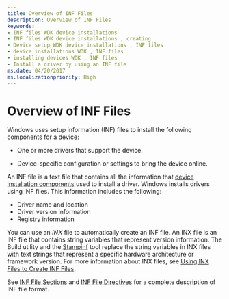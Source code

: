 ```yaml
---
title: Overview of INF Files
description: Overview of INF Files
keywords:
- INF files WDK device installations
- INF files WDK device installations , creating
- Device setup WDK device installations , INF files
- device installations WDK , INF files
- installing devices WDK , INF files
- Install a driver by using an INF file
ms.date: 04/20/2017
ms.localizationpriority: High
---
```


# Overview of INF Files

Windows uses setup information (INF) files to install the following components for a device:

-   One or more drivers that support the device.

-   Device-specific configuration or settings to bring the device online.

An INF file is a text file that contains all the information that [device installation components](/previous-versions/ff541277(v=vs.85)) used to install a driver. Windows installs drivers using INF files. This information includes the following:

-   Driver name and location
-   Driver version information
-   Registry information

You can use an *INX* file to automatically create an INF file. An INX file is an INF file that contains string variables that represent version information. The Build utility and the [Stampinf](../devtest/stampinf.md) tool replace the string variables in INX files with text strings that represent a specific hardware architecture or framework version. For more information about INX files, see [Using INX Files to Create INF Files](../wdf/using-inx-files-to-create-inf-files.md).


See [INF File Sections](inf-classinstall32-section.md) and [INF File Directives](inf-addcomponent-directive.md) for a complete description of INF file format.
